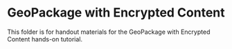 # GeoPackage with Encrypted Content

This folder is for handout materials for the GeoPackage with Encrypted Content hands-on tutorial.
